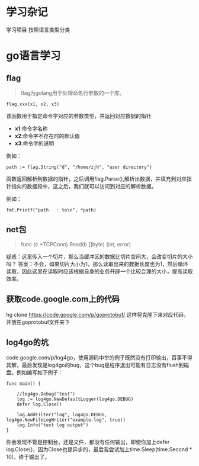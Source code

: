 # 学习杂记
学习项目
按照语言类型分类

# go语言学习
## flag

> flag为golang用于处理命名行参数的一个库。

```golang
flag.xxx(x1, x2, x3)
```

该函数用于指定命令字对应的参数类型，并返回对应数据的指针
- **x1**:命令字名称
- **x2**:命令字不存在时的默认值
- **x3**:命令字的说明

例如：
```golang
path := flag.String("d", "/home/zjh", "user directory")
```

函数返回解析到数据的指针，之后调用flag.Parse(),解析出数据，并填充到对应指针指向的数据段中，这之后，我们就可以访问到对应的解析数据。

例如：
```golang
fmt.Printf("path   : %s\n", *path)
```

## net包
> func (c *TCPConn) Read(b []byte) (int, error)

疑惑：这里传入一个切片，那么当缓冲区的数据比切片空间大，会改变切片的大小吗？
答案：不会，如果切片大小为1，那么读取出来的数据长度也为1，然后循环读取，因此这里在读取时应该根据自身的业务开辟一个比较合理的大小，提高读取效率。

## 获取code.google.com上的代码

hg clone https://code.google.com/p/goprotobuf/ 这样将克隆下来对应代码，并放在goprotobuf文件夹下


## log4go的坑
code.google.com/p/log4go，使用源码中举的例子既然没有打印输出，百事不得其解，最后发现是log4go的bug，这个bug是程序退出可能有日志没有flush到磁盘。例如编写如下例子：
```
func main() {

	//log4go.Debug("test")
	log := log4go.NewDefaultLogger(log4go.DEBUG)
	defer log.Close()

	log.AddFilter("log", log4go.DEBUG, log4go.NewFileLogWriter("example.log", true))
	log.Info("test log output")
}
```
你会发现不管是控制台，还是文件，都没有任何输出，即使你加上defer log.Close()，因为Close也是异步的，最后我尝试加上time.Sleep(time.Second * 10)，终于输出了。